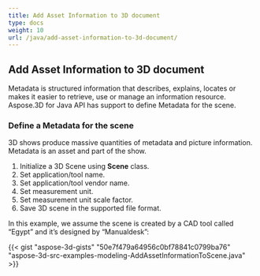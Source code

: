 ```yaml
---
title: Add Asset Information to 3D document
type: docs
weight: 10
url: /java/add-asset-information-to-3d-document/
---
```


## **Add Asset Information to 3D document**
Metadata is structured information that describes, explains, locates or makes it easier to retrieve, use or manage an information resource. Aspose.3D for Java API has support to define Metadata for the scene.
### **Define a Metadata for the scene**
3D shows produce massive quantities of metadata and picture information. Metadata is an asset and part of the show.

1. Initialize a 3D Scene using **Scene** class.
1. Set application/tool name.
1. Set application/tool vendor name.
1. Set measurement unit.
1. Set measurement unit scale factor.
1. Save 3D scene in the supported file format.

In this example, we assume the scene is created by a CAD tool called “Egypt” and it’s designed by “Manualdesk”:

{{< gist "aspose-3d-gists" "50e7f479a64956c0bf78841c0799ba76" "aspose-3d-src-examples-modeling-AddAssetInformationToScene.java" >}}
